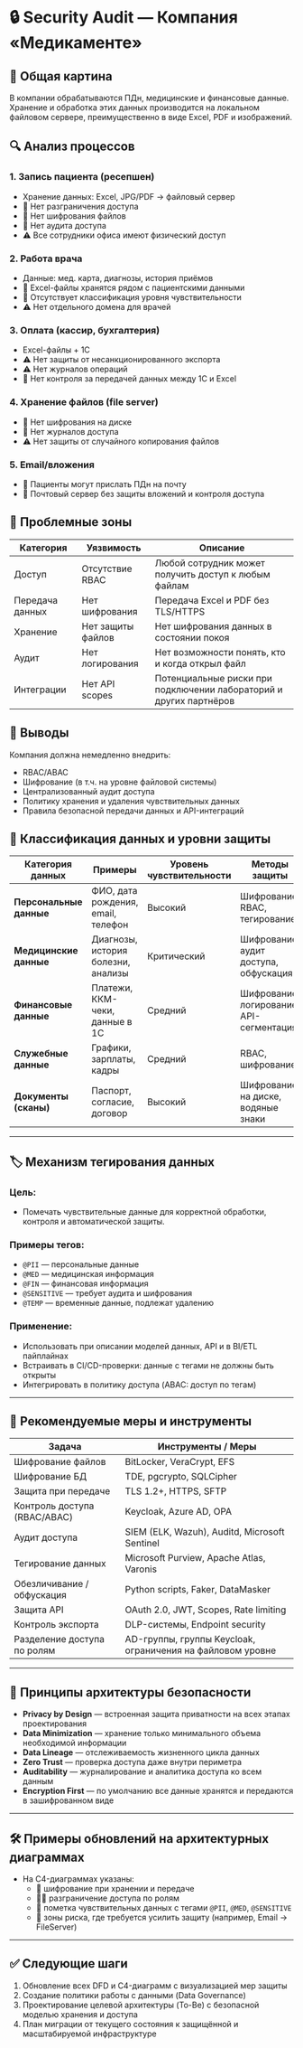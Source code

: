 
# 🔒 Security Audit — Компания «Медикаменте»

## 📌 Общая картина
В компании обрабатываются ПДн, медицинские и финансовые данные. Хранение и обработка этих данных производится на локальном файловом сервере, преимущественно в виде Excel, PDF и изображений.

## 🔍 Анализ процессов

### 1. Запись пациента (ресепшен)
- Хранение данных: Excel, JPG/PDF → файловый сервер
- 🔴 Нет разграничения доступа
- 🔴 Нет шифрования файлов
- 🔴 Нет аудита доступа
- ⚠️ Все сотрудники офиса имеют физический доступ

### 2. Работа врача
- Данные: мед. карта, диагнозы, история приёмов
- 🔴 Excel-файлы хранятся рядом с пациентскими данными
- 🔴 Отсутствует классификация уровня чувствительности
- ⚠️ Нет отдельного домена для врачей

### 3. Оплата (кассир, бухгалтерия)
- Excel-файлы + 1С
- ⚠️ Нет защиты от несанкционированного экспорта
- ⚠️ Нет журналов операций
- 🔴 Нет контроля за передачей данных между 1С и Excel

### 4. Хранение файлов (file server)
- 🔴 Нет шифрования на диске
- 🔴 Нет журналов доступа
- ⚠️ Нет защиты от случайного копирования файлов

### 5. Email/вложения
- 🔴 Пациенты могут прислать ПДн на почту
- 🔴 Почтовый сервер без защиты вложений и контроля доступа

## 📌 Проблемные зоны

| Категория | Уязвимость | Описание |
|-----------|-------------|----------|
| Доступ | Отсутствие RBAC | Любой сотрудник может получить доступ к любым файлам |
| Передача данных | Нет шифрования | Передача Excel и PDF без TLS/HTTPS |
| Хранение | Нет защиты файлов | Нет шифрования данных в состоянии покоя |
| Аудит | Нет логирования | Нет возможности понять, кто и когда открыл файл |
| Интеграции | Нет API scopes | Потенциальные риски при подключении лабораторий и других партнёров |

## 📌 Выводы

Компания должна немедленно внедрить:
- RBAC/ABAC
- Шифрование (в т.ч. на уровне файловой системы)
- Централизованный аудит доступа
- Политику хранения и удаления чувствительных данных
- Правила безопасной передачи данных и API-интеграций



## 📌 Классификация данных и уровни защиты

| Категория данных        | Примеры                                  | Уровень чувствительности | Методы защиты                            |
|------------------------|-------------------------------------------|--------------------------|------------------------------------------|
| **Персональные данные** | ФИО, дата рождения, email, телефон        | Высокий                  | Шифрование, RBAC, тегирование            |
| **Медицинские данные**  | Диагнозы, история болезни, анализы       | Критический              | Шифрование, аудит доступа, обфускация    |
| **Финансовые данные**   | Платежи, ККМ-чеки, данные в 1С           | Средний                  | Шифрование, логирование, API-сегментация |
| **Служебные данные**    | Графики, зарплаты, кадры                 | Средний                  | RBAC, шифрование                         |
| **Документы (сканы)**   | Паспорт, согласие, договор               | Высокий                  | Шифрование на диске, водяные знаки       |

---

## 🏷️ Механизм тегирования данных

### Цель:
- Помечать чувствительные данные для корректной обработки, контроля и автоматической защиты.

### Примеры тегов:
- `@PII` — персональные данные
- `@MED` — медицинская информация
- `@FIN` — финансовая информация
- `@SENSITIVE` — требует аудита и шифрования
- `@TEMP` — временные данные, подлежат удалению

### Применение:
- Использовать при описании моделей данных, API и в BI/ETL пайплайнах
- Встраивать в CI/CD-проверки: данные с тегами не должны быть открыты
- Интегрировать в политику доступа (ABAC: доступ по тегам)

---

## 🧰 Рекомендуемые меры и инструменты

| Задача                            | Инструменты / Меры                                              |
|----------------------------------|-----------------------------------------------------------------|
| Шифрование файлов                | BitLocker, VeraCrypt, EFS                                       |
| Шифрование БД                    | TDE, pgcrypto, SQLCipher                                        |
| Защита при передаче              | TLS 1.2+, HTTPS, SFTP                                           |
| Контроль доступа (RBAC/ABAC)     | Keycloak, Azure AD, OPA                                         |
| Аудит доступа                    | SIEM (ELK, Wazuh), Auditd, Microsoft Sentinel                   |
| Тегирование данных               | Microsoft Purview, Apache Atlas, Varonis                        |
| Обезличивание / обфускация       | Python scripts, Faker, DataMasker                               |
| Защита API                       | OAuth 2.0, JWT, Scopes, Rate limiting                           |
| Контроль экспорта                | DLP-системы, Endpoint security                                  |
| Разделение доступа по ролям      | AD-группы, группы Keycloak, ограничения на файловом уровне      |

---

## 🧱 Принципы архитектуры безопасности

- **Privacy by Design** — встроенная защита приватности на всех этапах проектирования
- **Data Minimization** — хранение только минимального объема необходимой информации
- **Data Lineage** — отслеживаемость жизненного цикла данных
- **Zero Trust** — проверка доступа даже внутри периметра
- **Auditability** — журналирование и аналитика доступа ко всем данным
- **Encryption First** — по умолчанию все данные хранятся и передаются в зашифрованном виде

---

## 🛠 Примеры обновлений на архитектурных диаграммах

- На C4-диаграммах указаны:
  - 🔐 шифрование при хранении и передаче
  - 🧑‍⚖️ разграничение доступа по ролям
  - 📍 пометка чувствительных данных с тегами `@PII`, `@MED`, `@SENSITIVE`
  - 🛑 зоны риска, где требуется усилить защиту (например, Email → FileServer)

---

## ✅ Следующие шаги

1. Обновление всех DFD и C4-диаграмм с визуализацией мер защиты
2. Создание политики работы с данными (Data Governance)
3. Проектирование целевой архитектуры (To-Be) с безопасной моделью хранения и доступа
4. План миграции от текущего состояния к защищённой и масштабируемой инфраструктуре

